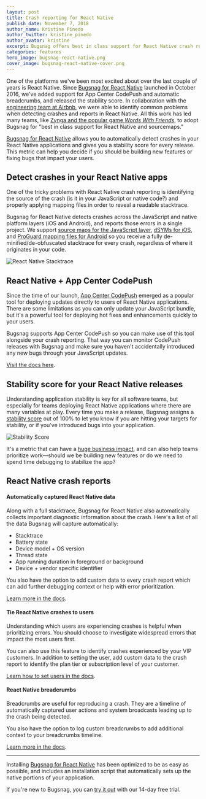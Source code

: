 ```yaml
---
layout: post
title: Crash reporting for React Native
publish_date: November 7, 2018
author_name: Kristine Pinedo
author_twitter: kristine_pinedo
author_avatar: kristine
excerpt: Bugsnag offers best in class support for React Native crash reporting, plus source maps and CodePush. You can also use it to determine the stability of your React Native app releases.
categories: features
hero_image: bugsnag-react-native.png
cover_image: bugsnag-react-native-cover.png
---
```


One of the platforms we've been most excited about over the last couple of years is React Native. Since [Bugsnag for React Native](https://github.com/bugsnag/bugsnag-react-native) launched in October 2016, we've added support for App Center CodePush and automatic breadcrumbs, and released the stability score. In collaboration with the [engineering team at Airbnb](https://medium.com/airbnb-engineering/react-native-at-airbnb-the-technology-dafd0b43838), we were able to identify common problems when detecting crashes and reports in React Native. All this work has led many teams, like [Zynga and the popular game *Words With Friends*](https://medium.com/zynga-engineering/why-how-words-with-friends-is-adopting-react-native-b24a405f421c), to adopt Bugsnag for "best in class support for React Native and sourcemaps."

[Bugsnag for React Native](https://www.bugsnag.com/platforms/react-native-error-reporting/) allows you to automatically detect crashes in your React Native applications and gives you a stability score for every release. This metric can help you decide if you should be building new features or fixing bugs that impact your users.

## Detect crashes in your React Native apps

One of the tricky problems with React Native crash reporting is identifying the source of the crash (is it in your JavaScript or native code?) and properly applying mapping files in order to reveal a readable stacktrace.

Bugsnag for React Native detects crashes across the JavaScript and native platform layers (iOS and Android), and reports those errors in a single project. We support [source maps for the JavaScript layer](https://docs.bugsnag.com/platforms/react-native/showing-full-stacktraces/#uploading-source-maps), [dSYMs for iOS](https://docs.bugsnag.com/api/dsym-upload/), and [ProGuard mapping files for Android](https://docs.bugsnag.com/api/android-mapping-upload/) so you receive a fully de-minified/de-obfuscated stacktrace for every crash, regardless of where it originates in your code.

![React Native Stacktrace](/img/posts/react-native-stacktrace.png)

## React Native + App Center CodePush

Since the time of our launch, [App Center CodePush](https://docs.microsoft.com/en-us/appcenter/distribution/codepush/) emerged as a popular tool for deploying updates directly to users of React Native applications. There are some limitations as you can only update your JavaScript bundle, but it's a powerful tool for deploying hot fixes and enhancements quickly to your users.

Bugsnag supports App Center CodePush so you can make use of this tool alongside your crash reporting. That way you can monitor CodePush releases with Bugsnag and make sure you haven't accidentally introduced any new bugs through your JavaScript updates.     

[Visit the docs here](https://docs.bugsnag.com/platforms/react-native/showing-full-stacktraces/#how-should-i-upload-source-maps-if-i-39-m-using-codepush).

## Stability score for your React Native releases

Understanding application stability is key for all software teams, but especially for teams deploying React Native applications where there are many variables at play. Every time you make a release, Bugsnag assigns a [stability score](https://blog.bugsnag.com/stability-score/) out of 100% to let you know if you are hitting your targets for stability, or if you've introduced bugs into your application.

![Stability Score](/img/posts/stability-score.png)

It's a metric that can have a [huge business impact](https://blog.bugsnag.com/how-application-stability-impacts-business-growth/), and can also help teams prioritize work—should we be building new features or do we need to spend time debugging to stabilize the app?  

## React Native crash reports

#### Automatically captured React Native data  

Along with a full stacktrace, Bugsnag for React Native also automatically collects important diagnostic information about the crash. Here's a list of all the data Bugsnag will capture automatically:

- Stacktrace
- Battery state
- Device model + OS version
- Thread state
- App running duration in foreground or background
- Device + vendor specific identifier

You also have the option to add custom data to every crash report which can add further debugging context or help with error prioritization.

[Learn more in the docs](https://docs.bugsnag.com/platforms/react-native/#sending-diagnostic-data).

#### Tie React Native crashes to users

Understanding which users are experiencing crashes is helpful when prioritizing errors. You should choose to investigate widespread errors that impact the most users first.

You can also use this feature to identify crashes experienced by your VIP customers. In addition to setting the user, add custom data to the crash report to identify the plan tier or subscription level of your customer.

[Learn how to set users in the docs](https://docs.bugsnag.com/platforms/react-native/#identifying-users).

#### React Native breadcrumbs

Breadcrumbs are useful for reproducing a crash. They are a timeline of automatically captured user actions and system broadcasts leading up to the crash being detected.

You also have the option to log custom breadcrumbs to add additional context to your breadcrumbs timeline.

[Learn more in the docs](https://docs.bugsnag.com/platforms/react-native/#logging-breadcrumbs).

---

Installing [Bugsnag for React Native](https://www.bugsnag.com/platforms/react-native-error-reporting/) has been optimized to be as easy as possible, and includes an installation script that automatically sets up the native portions of your application.

If you're new to Bugsnag, you can [try it out](https://app.bugsnag.com/user/new) with our 14-day free trial.
